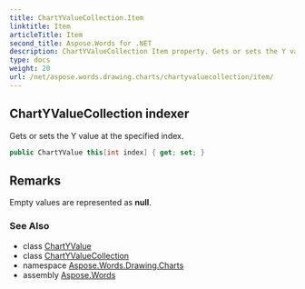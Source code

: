 ```yaml
---
title: ChartYValueCollection.Item
linktitle: Item
articleTitle: Item
second_title: Aspose.Words for .NET
description: ChartYValueCollection Item property. Gets or sets the Y value at the specified index in C#.
type: docs
weight: 20
url: /net/aspose.words.drawing.charts/chartyvaluecollection/item/
---
```

## ChartYValueCollection indexer

Gets or sets the Y value at the specified index.

```csharp
public ChartYValue this[int index] { get; set; }
```

## Remarks

Empty values are represented as **null**.

### See Also

* class [ChartYValue](../../chartyvalue/)
* class [ChartYValueCollection](../)
* namespace [Aspose.Words.Drawing.Charts](../../chartyvaluecollection/)
* assembly [Aspose.Words](../../../)
